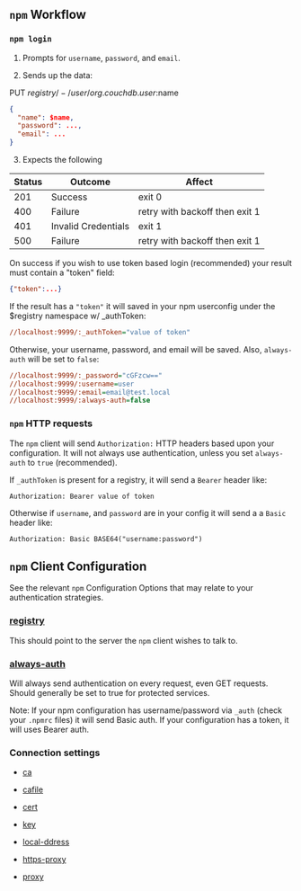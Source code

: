 ## `npm` Workflow

### `npm login`

1. Prompts for `username`, `password`, and `email`.

2. Sends up the data:

PUT $registry/-/user/org.couchdb.user:$name

```json
{
  "name": $name,
  "password": ...,
  "email": ...
}
```

3. Expects the following

Status | Outcome | Affect
--- | --- | ---
201 | Success | exit 0
400 | Failure | retry with backoff then exit 1
401 | Invalid Credentials | exit 1 
500 | Failure | retry with backoff then exit 1

On success if you wish to use token based login (recommended) your result must contain a "token" field:

```json
{"token":...}
```

If the result has a `"token"` it will saved in your npm userconfig under the $registry namespace w/ _authToken:

```ini
//localhost:9999/:_authToken="value of token"
```

Otherwise, your username, password, and email will be saved. Also, `always-auth` will be set to `false`:

```ini
//localhost:9999/:_password="cGFzcw=="
//localhost:9999/:username=user
//localhost:9999/:email=email@test.local
//localhost:9999/:always-auth=false
```

### `npm` HTTP requests

The `npm` client will send `Authorization:` HTTP headers based upon your configuration. It will not always use authentication, unless you set `always-auth` to `true` (recommended).

If `_authToken` is present for a registry, it will send a `Bearer` header like:

```http
Authorization: Bearer value of token
```

Otherwise if `username`, and `password` are in your config it will send a a `Basic` header like:

```http
Authorization: Basic BASE64("username:password")
```

## `npm` Client Configuration

See the relevant `npm` Configuration Options that may relate to your authentication strategies.

### [registry](https://docs.npmjs.com/misc/config#registry)

This should point to the server the `npm` client wishes to talk to.

### [always-auth](https://docs.npmjs.com/misc/config#always-auth)

Will always send authentication on every request, even GET requests. Should generally be set to true for protected services.

Note: If your npm configuration has username/password via `_auth` (check your `.npmrc` files) it will send Basic auth. If your configuration has a token, it will uses Bearer auth.

### Connection settings

* [ca](https://docs.npmjs.com/misc/config#ca)

* [cafile](https://docs.npmjs.com/misc/config#cafile)

* [cert](https://docs.npmjs.com/misc/config#cert)

* [key](https://docs.npmjs.com/misc/config#key)

* [local-ddress](https://docs.npmjs.com/misc/config#local-ddress)

* [https-proxy](https://docs.npmjs.com/misc/config#https-proxy)

* [proxy](https://docs.npmjs.com/misc/config#proxy)
